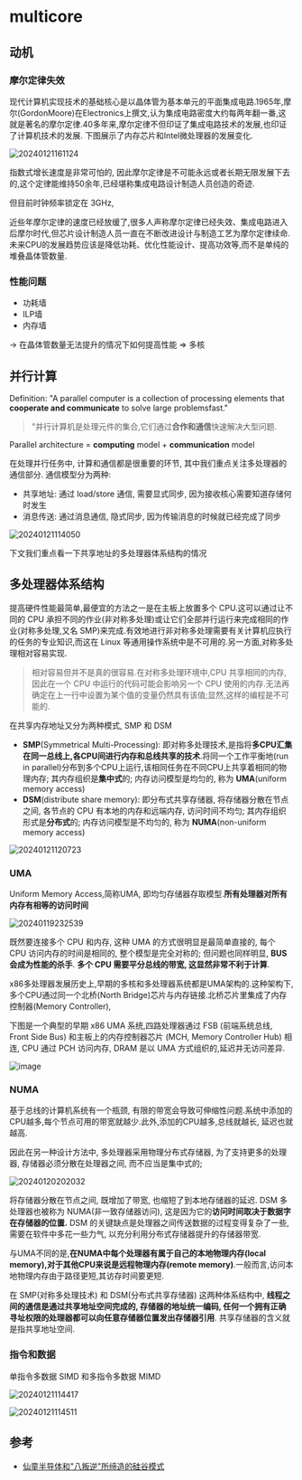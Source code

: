 
# multicore

## 动机

### 摩尔定律失效

现代计算机实现技术的基础核心是以晶体管为基本单元的平面集成电路.1965年,摩尔(GordonMoore)在Electronics上撰文,认为集成电路密度大约每两年翻一番,这就是著名的摩尔定律.40多年来,摩尔定律不但印证了集成电路技术的发展,也印证了计算机技术的发展. 下图展示了内存芯片和Intel微处理器的发展变化.

![20240121161124](https://raw.githubusercontent.com/learner-lu/picbed/master/20240121161124.png)

指数式增长速度是非常可怕的, 因此摩尔定律是不可能永远或者长期无限发展下去的,这个定律能维持50余年,已经堪称集成电路设计制造人员创造的奇迹.

但目前时钟频率锁定在 3GHz, 

近些年摩尔定律的速度已经放缓了,很多人声称摩尔定律已经失效、集成电路进入后摩尔时代,但芯片设计制造人员一直在不断改进设计与制造工艺为摩尔定律续命. 未来CPU的发展趋势应该是降低功耗、优化性能设计、提高功效等,而不是单纯的堆叠晶体管数量.

### 性能问题

- 功耗墙
- ILP墙
- 内存墙

-> 在晶体管数量无法提升的情况下如何提高性能 => 多核

## 并行计算

Definition: "A parallel computer is a collection of processing elements that **cooperate and communicate** to solve large problemsfast."

> "并行计算机是处理元件的集合,它们通过**合作和通信**快速解决大型问题.

Parallel architecture = **computing** model + **communication** model

在处理并行任务中, 计算和通信都是很重要的环节, 其中我们重点关注多处理器的通信部分. 通信模型分为两种:

- 共享地址: 通过 load/store 通信, 需要显式同步, 因为接收核心需要知道存储何时发生
- 消息传送: 通过消息通信, 隐式同步, 因为传输消息的时候就已经完成了同步

![20240121114050](https://raw.githubusercontent.com/learner-lu/picbed/master/20240121114050.png)

下文我们重点看一下共享地址的多处理器体系结构的情况

## 多处理器体系结构

提高硬件性能最简单,最便宜的方法之一是在主板上放置多个 CPU.这可以通过让不同的 CPU 承担不同的作业(非对称多处理)或让它们全部并行运行来完成相同的作业(对称多处理,又名 SMP)来完成.有效地进行非对称多处理需要有关计算机应执行的任务的专业知识,而这在 Linux 等通用操作系统中是不可用的.另一方面,对称多处理相对容易实现.

> 相对容易但并不是真的很容易.在对称多处理环境中,CPU 共享相同的内存,因此在一个 CPU 中运行的代码可能会影响另一个 CPU 使用的内存.无法再确定在上一行中设置为某个值的变量仍然具有该值;显然,这样的编程是不可能的.

在共享内存地址又分为两种模式, SMP 和 DSM

- **SMP**(Symmetrical Multi-Processing): 即对称多处理技术,是指将**多CPU汇集在同一总线上,各CPU间进行内存和总线共享的技术**.将同一个工作平衡地(run in parallel)分布到多个CPU上运行,该相同任务在不同CPU上共享着相同的物理内存; 其内存组织是**集中式**的; 内存访问模型是均匀的, 称为 **UMA**(uniform memory access)
- **DSM**(distribute share memory): 即分布式共享存储器, 将存储器分散在节点之间, 各节点的 CPU 有本地的内存和远端内存, 访问时间不均匀; 其内存组织形式是**分布式**的; 内存访问模型是不均匀的, 称为 **NUMA**(non-uniform memory access)

![20240121120723](https://raw.githubusercontent.com/learner-lu/picbed/master/20240121120723.png)

### UMA

Uniform Memory Access,简称UMA, 即均匀存储器存取模型.**所有处理器对所有内存有相等的访问时间**

![20240119232539](https://raw.githubusercontent.com/learner-lu/picbed/master/20240119232539.png)

既然要连接多个 CPU 和内存, 这种 UMA 的方式很明显是最简单直接的, 每个 CPU 访问内存的时间是相同的, 整个模型是完全对称的; 但问题也同样明显, **BUS 会成为性能的杀手**. **多个 CPU 需要平分总线的带宽, 这显然非常不利于计算**.

x86多处理器发展历史上,早期的多核和多处理器系统都是UMA架构的.这种架构下, 多个CPU通过同一个北桥(North Bridge)芯片与内存链接.北桥芯片里集成了内存控制器(Memory Controller),

下图是一个典型的早期 x86 UMA 系统,四路处理器通过 FSB (前端系统总线, Front Side Bus) 和主板上的内存控制器芯片 (MCH, Memory Controller Hub) 相连, CPU 通过 PCH 访问内存, DRAM 是以 UMA 方式组织的,延迟并无访问差异. 

![image](https://raw.githubusercontent.com/learner-lu/picbed/master/numa-fsb-3.png)

### NUMA

基于总线的计算机系统有一个瓶颈, 有限的带宽会导致可伸缩性问题.系统中添加的CPU越多,每个节点可用的带宽就越少.此外,添加的CPU越多,总线就越长, 延迟也就越高.

因此在另一种设计方法中, 多处理器采用物理分布式存储器, 为了支持更多的处理器, 存储器必须分散在处理器之间, 而不应当是集中式的;

![20240120202032](https://raw.githubusercontent.com/learner-lu/picbed/master/20240120202032.png)

将存储器分散在节点之间, 既增加了带宽, 也缩短了到本地存储器的延迟. DSM 多处理器也被称为 NUMA(非一致存储器访问), 这是因为它的**访问时间取决于数据字在存储器的位置.** DSM 的关键缺点是处理器之间传送数据的过程变得复杂了一些, 需要在软件中多花一些力气, 以充分利用分布式存储器提升的存储器带宽.

与UMA不同的是,**在NUMA中每个处理器有属于自己的本地物理内存(local memory),对于其他CPU来说是远程物理内存(remote memory)**.一般而言,访问本地物理内存由于路径更短,其访存时间要更短.

在 SMP(对称多处理技术) 和 DSM(分布式共享存储器) 这两种体系结构中, **线程之间的通信是通过共享地址空间完成的, 存储器的地址统一编码, 任何一个拥有正确寻址权限的处理器都可以向任意存储器位置发出存储器引用**. 共享存储器的含义就是指共享地址空间.

### 指令和数据

单指令多数据 SIMD 和多指令多数据 MIMD

![20240121114417](https://raw.githubusercontent.com/learner-lu/picbed/master/20240121114417.png)

![20240121114511](https://raw.githubusercontent.com/learner-lu/picbed/master/20240121114511.png)

## 参考

- [仙童半导体和"八叛逆"所缔造的硅谷模式](https://www.163.com/dy/article/FLPKHUFL0511FQO9.html)